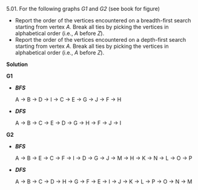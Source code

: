 5.01.  For the following graphs *G1* and *G2* (see book for figure)

* Report the order of the vertices encountered on a breadth-first search starting from vertex *A*.
  Break all ties by picking the vertices in alphabetical order (i.e., *A* before *Z*).
* Report the order of the vertices encountered on a depth-first search starting from vertex *A*.
  Break all ties by picking the vertices in alphabetical order (i.e., *A* before *Z*).

**Solution**

**G1**

* ***BFS***

    A -> B -> D -> I -> C -> E -> G -> J -> F -> H

* ***DFS***

    A -> B -> C -> E -> D -> G -> H -> F -> J -> I 

**G2**

* ***BFS***

    A -> B -> E -> C -> F -> I -> D -> G -> J -> M -> H -> K -> N -> L -> O -> P

* ***DFS***

    A -> B -> C -> D -> H -> G -> F -> E -> I -> J -> K -> L -> P -> O -> N -> M